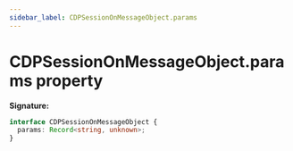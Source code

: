 ```yaml
---
sidebar_label: CDPSessionOnMessageObject.params
---
```


# CDPSessionOnMessageObject.params property

**Signature:**

```typescript
interface CDPSessionOnMessageObject {
  params: Record<string, unknown>;
}
```
